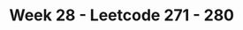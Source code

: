 <!--
 * @Description: 
 * @Versions: 
 * @Author: Vernon Cui
 * @Github: https://github.com/vernon97
 * @Date: 2021-01-18 21:14:09
 * @LastEditors: Vernon Cui
 * @LastEditTime: 2021-01-18 21:26:12
 * @FilePath: /.leetcode/Users/vernon/Leetcode-notes/week28.md
-->
# Week 28 - Leetcode 271 - 280

